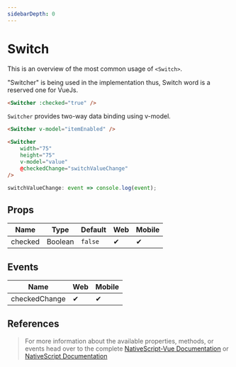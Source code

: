 ```yaml
---
sidebarDepth: 0
---
```


# Switch

This is an overview of the most common usage of `<Switch>`.

"Switcher" is being used in the implementation thus, Switch word is a reserved one for VueJs.

```html
<Switcher :checked="true" />
```

`Switcher` provides two-way data binding using v-model.

```html
<Switcher v-model="itemEnabled" />
```

<DocExampleBox codeBox="https://codesandbox.io/s/p7wyk8xl3x?module=%2Fsrc%2FApp.vue">

```html
<Switcher
    width="75"
    height="75"
    v-model="value"
    @checkedChange="switchValueChange"
/>
```

```js
switchValueChange: event => console.log(event);
```

<SwitcherDoc />
</DocExampleBox>

## Props

| Name    | Type    | Default | Web | Mobile |
| ------- | ------- | ------- | --- | ------ |
| checked | Boolean | `false` | ✔   | ✔      |

## Events

| Name          | Web | Mobile |
| ------------- | --- | ------ |
| checkedChange | ✔   | ✔      |

## References

> For more information about the available properties, methods, or events head over to the complete [NativeScript-Vue Documentation](https://nativescript-vue.org/en/docs/elements/components/switch/)
> or [NativeScript Documentation](https://docs.nativescript.org/api-reference/classes/_ui_switch_.switch)
